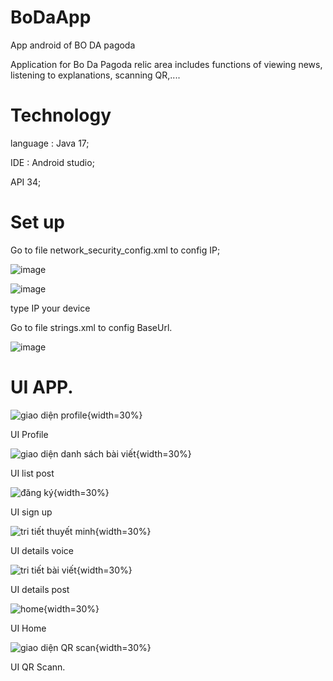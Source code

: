 # BoDaApp
App android of BO DA pagoda

Application for Bo Da Pagoda relic area includes functions of viewing news, listening to explanations, scanning QR,....

# Technology
 language : Java 17;
 
 IDE : Android studio;
 
 API 34;

# Set up
  Go to file network_security_config.xml to config IP;
  
  ![image](https://github.com/buithog/BoDaApp/assets/100995556/66865ee4-0be7-4de7-82fa-627416c6d990)
  
  ![image](https://github.com/buithog/BoDaApp/assets/100995556/f58eec10-5d63-41a2-a460-ce9d932a79b5)
  
  type IP your device
  
  Go to file strings.xml to config BaseUrl.
  
  ![image](https://github.com/buithog/BoDaApp/assets/100995556/67f0c666-06ff-4f10-9604-b78199e89c4a)

  
# UI APP.


![giao diện profile](https://github.com/buithog/BoDaApp/assets/100995556/f0f1ee4d-0654-4b09-a5ed-c5ee1eaf0d42){width=30%}

UI Profile

![giao diện danh sách bài viết](https://github.com/buithog/BoDaApp/assets/100995556/8176206d-c6bf-41c5-abba-38cc86bc9a56){width=30%}

UI list post

![đăng ký](https://github.com/buithog/BoDaApp/assets/100995556/b7304cee-c47c-4260-b604-2cb51c63b6d5){width=30%}

UI sign up

![tri tiết thuyết minh](https://github.com/buithog/BoDaApp/assets/100995556/696018fb-12bf-4299-9a69-e7342488af2d){width=30%}

UI details voice

![tri tiết bài viết](https://github.com/buithog/BoDaApp/assets/100995556/6ccccc03-e544-4a37-8115-b9776359ec28){width=30%}

UI details post

![home](https://github.com/buithog/BoDaApp/assets/100995556/cb5a30b0-0703-4306-9589-6dfb58a65849){width=30%}

UI Home

![giao diện QR scan](https://github.com/buithog/BoDaApp/assets/100995556/a153fde7-69c7-4abe-8e34-1dea5ca3c74f){width=30%}

UI QR Scann.
